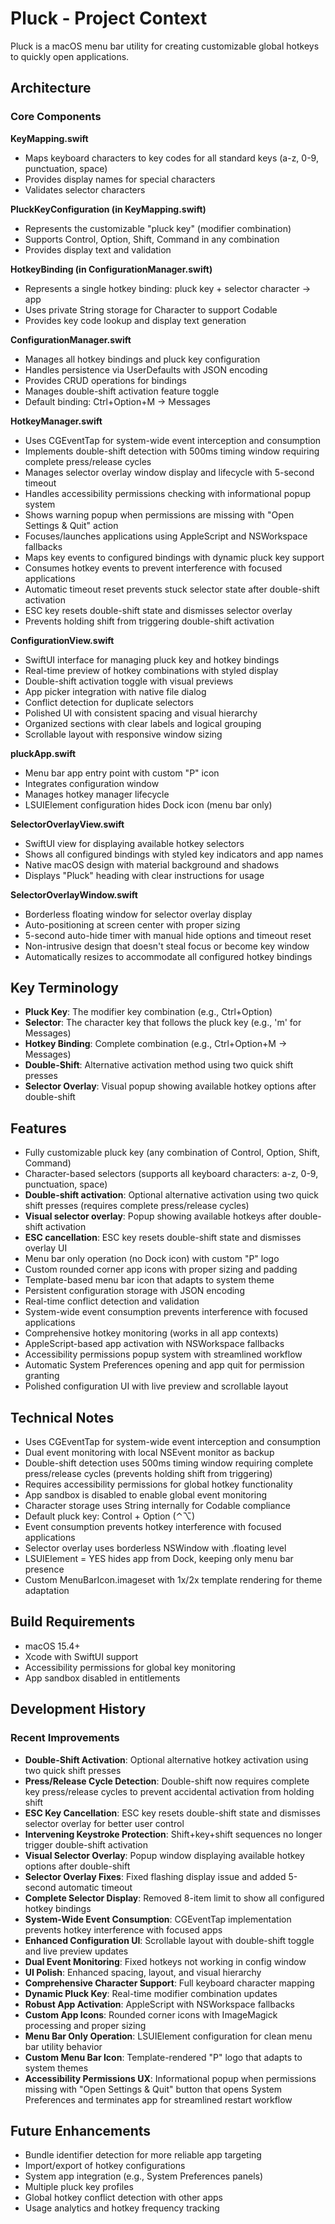 # Pluck - Project Context

Pluck is a macOS menu bar utility for creating customizable global hotkeys to quickly open applications.

## Architecture

### Core Components

**KeyMapping.swift**
- Maps keyboard characters to key codes for all standard keys (a-z, 0-9, punctuation, space)
- Provides display names for special characters
- Validates selector characters

**PluckKeyConfiguration (in KeyMapping.swift)**
- Represents the customizable "pluck key" (modifier combination)
- Supports Control, Option, Shift, Command in any combination
- Provides display text and validation

**HotkeyBinding (in ConfigurationManager.swift)**
- Represents a single hotkey binding: pluck key + selector character → app
- Uses private String storage for Character to support Codable
- Provides key code lookup and display text generation

**ConfigurationManager.swift**
- Manages all hotkey bindings and pluck key configuration
- Handles persistence via UserDefaults with JSON encoding
- Provides CRUD operations for bindings
- Manages double-shift activation feature toggle
- Default binding: Ctrl+Option+M → Messages

**HotkeyManager.swift**
- Uses CGEventTap for system-wide event interception and consumption
- Implements double-shift detection with 500ms timing window requiring complete press/release cycles
- Manages selector overlay window display and lifecycle with 5-second timeout
- Handles accessibility permissions checking with informational popup system
- Shows warning popup when permissions are missing with "Open Settings & Quit" action
- Focuses/launches applications using AppleScript and NSWorkspace fallbacks
- Maps key events to configured bindings with dynamic pluck key support
- Consumes hotkey events to prevent interference with focused applications
- Automatic timeout reset prevents stuck selector state after double-shift activation
- ESC key resets double-shift state and dismisses selector overlay
- Prevents holding shift from triggering double-shift activation

**ConfigurationView.swift**
- SwiftUI interface for managing pluck key and hotkey bindings
- Real-time preview of hotkey combinations with styled display
- Double-shift activation toggle with visual previews
- App picker integration with native file dialog
- Conflict detection for duplicate selectors
- Polished UI with consistent spacing and visual hierarchy
- Organized sections with clear labels and logical grouping
- Scrollable layout with responsive window sizing

**pluckApp.swift**
- Menu bar app entry point with custom "P" icon
- Integrates configuration window
- Manages hotkey manager lifecycle
- LSUIElement configuration hides Dock icon (menu bar only)

**SelectorOverlayView.swift**
- SwiftUI view for displaying available hotkey selectors
- Shows all configured bindings with styled key indicators and app names
- Native macOS design with material background and shadows
- Displays "Pluck" heading with clear instructions for usage

**SelectorOverlayWindow.swift**
- Borderless floating window for selector overlay display
- Auto-positioning at screen center with proper sizing
- 5-second auto-hide timer with manual hide options and timeout reset
- Non-intrusive design that doesn't steal focus or become key window
- Automatically resizes to accommodate all configured hotkey bindings

## Key Terminology

- **Pluck Key**: The modifier key combination (e.g., Ctrl+Option)
- **Selector**: The character key that follows the pluck key (e.g., 'm' for Messages)
- **Hotkey Binding**: Complete combination (e.g., Ctrl+Option+M → Messages)
- **Double-Shift**: Alternative activation method using two quick shift presses
- **Selector Overlay**: Visual popup showing available hotkey options after double-shift

## Features

- Fully customizable pluck key (any combination of Control, Option, Shift, Command)
- Character-based selectors (supports all keyboard characters: a-z, 0-9, punctuation, space)
- **Double-shift activation**: Optional alternative activation using two quick shift presses (requires complete press/release cycles)
- **Visual selector overlay**: Popup showing available hotkeys after double-shift activation
- **ESC cancellation**: ESC key resets double-shift state and dismisses overlay UI
- Menu bar only operation (no Dock icon) with custom "P" logo
- Custom rounded corner app icons with proper sizing and padding
- Template-based menu bar icon that adapts to system theme
- Persistent configuration storage with JSON encoding
- Real-time conflict detection and validation
- System-wide event consumption prevents interference with focused applications
- Comprehensive hotkey monitoring (works in all app contexts)
- AppleScript-based app activation with NSWorkspace fallbacks
- Accessibility permissions popup system with streamlined workflow
- Automatic System Preferences opening and app quit for permission granting
- Polished configuration UI with live preview and scrollable layout

## Technical Notes

- Uses CGEventTap for system-wide event interception and consumption
- Dual event monitoring with local NSEvent monitor as backup
- Double-shift detection uses 500ms timing window requiring complete press/release cycles (prevents holding shift from triggering)
- Requires accessibility permissions for global hotkey functionality
- App sandbox is disabled to enable global event monitoring
- Character storage uses String internally for Codable compliance
- Default pluck key: Control + Option (⌃⌥)
- Event consumption prevents hotkey interference with focused applications
- Selector overlay uses borderless NSWindow with .floating level
- LSUIElement = YES hides app from Dock, keeping only menu bar presence
- Custom MenuBarIcon.imageset with 1x/2x template rendering for theme adaptation

## Build Requirements

- macOS 15.4+
- Xcode with SwiftUI support
- Accessibility permissions for global key monitoring
- App sandbox disabled in entitlements

## Development History

### Recent Improvements
- **Double-Shift Activation**: Optional alternative hotkey activation using two quick shift presses
- **Press/Release Cycle Detection**: Double-shift now requires complete key press/release cycles to prevent accidental activation from holding shift
- **ESC Key Cancellation**: ESC key resets double-shift state and dismisses selector overlay for better user control
- **Intervening Keystroke Protection**: Shift+key+shift sequences no longer trigger double-shift activation
- **Visual Selector Overlay**: Popup window displaying available hotkey options after double-shift
- **Selector Overlay Fixes**: Fixed flashing display issue and added 5-second automatic timeout
- **Complete Selector Display**: Removed 8-item limit to show all configured hotkey bindings
- **System-Wide Event Consumption**: CGEventTap implementation prevents hotkey interference with focused apps
- **Enhanced Configuration UI**: Scrollable layout with double-shift toggle and live preview updates
- **Dual Event Monitoring**: Fixed hotkeys not working in config window
- **UI Polish**: Enhanced spacing, layout, and visual hierarchy
- **Comprehensive Character Support**: Full keyboard character mapping
- **Dynamic Pluck Key**: Real-time modifier combination updates
- **Robust App Activation**: AppleScript with NSWorkspace fallbacks
- **Custom App Icons**: Rounded corner icons with ImageMagick processing and proper sizing
- **Menu Bar Only Operation**: LSUIElement configuration for clean menu bar utility behavior
- **Custom Menu Bar Icon**: Template-rendered "P" logo that adapts to system themes
- **Accessibility Permissions UX**: Informational popup when permissions missing with "Open Settings & Quit" button that opens System Preferences and terminates app for streamlined restart workflow

## Future Enhancements

- Bundle identifier detection for more reliable app targeting
- Import/export of hotkey configurations
- System app integration (e.g., System Preferences panels)
- Multiple pluck key profiles
- Global hotkey conflict detection with other apps
- Usage analytics and hotkey frequency tracking